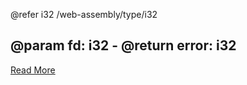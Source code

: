 @refer i32 /web-assembly/type/i32

@param fd: i32 - 
@return error: i32
---

[Read More](https://wasix.org/docs/api-reference/wasi/)
